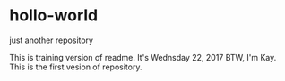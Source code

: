 # hollo-world
just another repository

This is training version of readme. 
It's Wednsday 22, 2017
BTW, I'm Kay.
This is the first vesion of repository.
